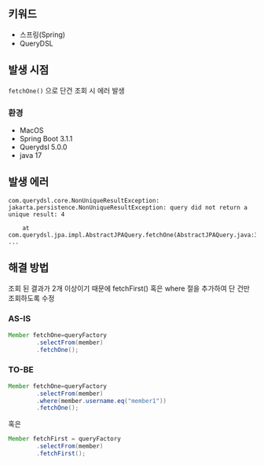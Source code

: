 ## 키워드

- 스프링(Spring)
- QueryDSL

## 발생 시점

`fetchOne()` 으로 단건 조회 시 에러 발생

### 환경

- MacOS
- Spring Boot 3.1.1
- Querydsl 5.0.0
- java 17

## 발생 에러

```
com.querydsl.core.NonUniqueResultException: jakarta.persistence.NonUniqueResultException: query did not return a unique result: 4

	at com.querydsl.jpa.impl.AbstractJPAQuery.fetchOne(AbstractJPAQuery.java:331)
...
```

## 해결 방법

조회 된 결과가 2개 이상이기 때문에 fetchFirst() 혹은 where 절을 추가하여 단 건만 조회하도록 수정

### AS-IS

```java
Member fetchOne=queryFactory
        .selectFrom(member)
        .fetchOne();
```

### TO-BE

```java
Member fetchOne=queryFactory
        .selectFrom(member)
        .where(member.username.eq("member1"))
        .fetchOne();
```

혹은

```java
Member fetchFirst = queryFactory
        .selectFrom(member)
        .fetchFirst();
```